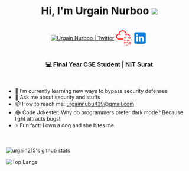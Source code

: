 <div align="center">
 <h1> Hi, I'm Urgain Nurboo <img src="https://media.giphy.com/media/hvRJCLFzcasrR4ia7z/giphy.gif" width="35px"></h1>
</div>

<br>

<div align="center">
  
  <a href="https://twitter.com/7h3bl4ckfly" target="_blank">
    <img align="center" alt="Urgain Nurboo | Twitter" width="41px" src="https://raw.githubusercontent.com/anuraghazra/anuraghazra/master/assets/twitter.svg" />
  </a>
  
  <a href="https://tryhackme.com/p/urgain215" target="_blank">
    <img align="center" alt="Urgain Nurboo | TryHackMe" width="41px" src="https://github.com/urgain215/urgain215/blob/master/assets/tryhackme-red.svg" />
  </a>

 <a href="https://linkedin.com/in/urgain" target="_blank">
    <img align="center" alt="Urgain Nurboo | LinkedIn" width="41px" src="https://github.com/urgain215/urgain215/blob/master/assets/linkedin.svg" />
  </a>
  

 </div>

<br>

<div align="center">
<h3>💻 Final Year CSE Student | NIT Surat </h3>
</div>

<br>

<!--
- 🔭 I’m currently working on ...
- 🌱 I’m currently learning ...
- 👯 I’m looking to collaborate on ...
- 🤔 I’m looking for help with ...
- 😄 Pronouns: ...
-->
- 🌱 I’m currently learning new ways to bypass security defenses
- 💬 Ask me about security and stuffs
- 📫 How to reach me: urgainnubu439@gmail.com
- 😂 Code Jokester: Why do programmers prefer dark mode? Because light attracts bugs!
- ⚡ Fun fact: I own a dog and she bites me.

<br>

![urgain215's github stats](https://github-readme-stats.vercel.app/api?username=urgain215&count_private=true&show_icons=true&theme=default&rank_icon=github&theme=radical)


![Top Langs](https://github-readme-stats.vercel.app/api/top-langs/?username=urgain215&langs_count=10&theme=radical)

<br>

<!--
**urgain215/urgain215** is a ✨ _special_ ✨ repository because its `README.md` (this file) appears on your GitHub profile.

Here are some ideas to get you started:

- 🔭 I’m currently working on ...
- 🌱 I’m currently learning ...
- 👯 I’m looking to collaborate on ...
- 🤔 I’m looking for help with ...
- 💬 Ask me about ...
- 📫 How to reach me: ...
- 😄 Pronouns: ...
- ⚡ Fun fact: ...
-->
